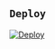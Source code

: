 ## `Deploy`
[![Deploy](https://www.herokucdn.com/deploy/button.svg)](https://heroku.com/deploy?template=https://github.com/ztakeda/ChizuruBot)

